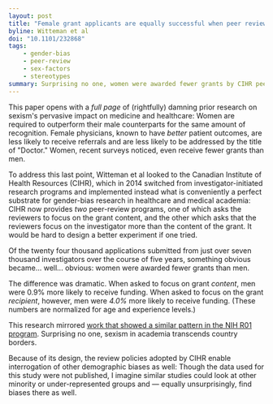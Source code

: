 ```yaml
---
layout: post
title: "Female grant applicants are equally successful when peer reviewers assess the science, but not when they assess the scientist"
byline: Witteman et al
doi: "10.1101/232868"
tags:
    - gender-bias
    - peer-review
    - sex-factors
    - stereotypes
summary: Surprising no one, women were awarded fewer grants by CIHR peer review processes than men. When controlling for age and experience, this was shown to be a function of gender-bias.
---
```


This paper opens with a _full page_ of (rightfully) damning prior research on sexism's pervasive impact on medicine and healthcare: Women are required to outperform their male counterparts for the same amount of recognition. Female physicians, known to have _better_ patient outcomes, are less likely to receive referrals and are less likely to be addressed by the title of "Doctor." Women, recent surveys noticed, even receive fewer grants than men.

To address this last point, Witteman et al looked to the Canadian Institute of Health Resources (CIHR), which in 2014 switched from investigator-initiated research programs and implemented instead what is conveniently a perfect substrate for gender-bias research in healthcare and medical academia: CIHR now provides _two_ peer-review programs, one of which asks the reviewers to focus on the grant content, and the other which asks that the reviewers focus on the investigator more than the content of the grant. It would be hard to design a better experiment if one tried.

Of the twenty four thousand applications submitted from just over seven thousand investigators over the course of five years, something obvious became... well... obvious: women were awarded fewer grants than men.

The difference was dramatic. When asked to focus on grant _content_, men were 0.9% more likely to receive funding. When asked to focus on the grant _recipient_, however, men were _4.0%_ more likely to receive funding. (These numbers are normalized for age and experience levels.)

This research mirrored [work that showed a similar pattern in the NIH R01 program](https://www.ncbi.nlm.nih.gov/pubmed/28281870). Surprising no one, sexism in academia transcends country borders.

Because of its design, the review policies adopted by CIHR enable interrogation of other demographic biases as well: Though the data used for this study were not published, I imagine similar studies could look at other minority or under-represented groups and — equally unsurprisingly, find biases there as well.
